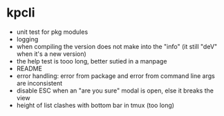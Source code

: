 # kpcli

- unit test for pkg modules
- logging
- when compiling the version does not make into the "info" (it still "deV" when it's a new version)
- the help test is tooo long, better sutied in a manpage
- README
- error handling: error from package and error from command line args are inconsistent
- disable ESC when an "are you sure" modal is open, else it breaks the view
- height of list clashes with bottom bar in tmux (too long)